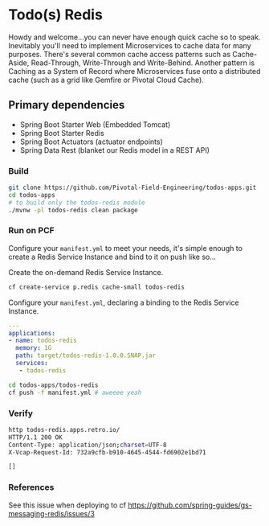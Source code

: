 # Todo(s) Redis

Howdy and welcome...you can never have enough quick cache so to speak.  Inevitably you'll need to implement Microservices to cache data for many purposes.  There's several common cache access patterns such as Cache-Aside, Read-Through, Write-Through and Write-Behind.  Another pattern is Caching as a System of Record where Microservices fuse onto a distributed cache (such as a grid like Gemfire or Pivotal Cloud Cache).

## Primary dependencies

* Spring Boot Starter Web (Embedded Tomcat)
* Spring Boot Starter Redis
* Spring Boot Actuators (actuator endpoints)
* Spring Data Rest (blanket our Redis model in a REST API)

### Build

```bash
git clone https://github.com/Pivotal-Field-Engineering/todos-apps.git
cd todos-apps
# to build only the todos-redis module
./mvnw -pl todos-redis clean package
```

### Run on PCF

Configure your `manifest.yml` to meet your needs, it's simple enough to create a Redis Service Instance and bind to it on push like so...

Create the on-demand Redis Service Instance.

```bash
cf create-service p.redis cache-small todos-redis
```

Configure your `manifest.yml`, declaring a binding to the Redis Service Instance.

```yaml
---
applications:
- name: todos-redis
  memory: 1G
  path: target/todos-redis-1.0.0.SNAP.jar
  services:
   - todos-redis
```

```bash
cd todos-apps/todos-redis
cf push -f manifest.yml # aweeee yeah
```

### Verify

```bash
http todos-redis.apps.retro.io/
HTTP/1.1 200 OK
Content-Type: application/json;charset=UTF-8
X-Vcap-Request-Id: 732a9cfb-b910-4645-4544-fd6902e1bd71

[]
```

### References  

See this issue when deploying to cf
https://github.com/spring-guides/gs-messaging-redis/issues/3